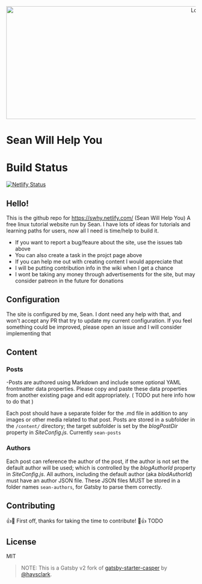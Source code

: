 <div align="center">
    <img src="https://picsum.photos/id/1079/2000/600" alt="Logo" width='1000px' height='300px'/>
</div>

# Sean Will Help You

# Build Status
[![Netlify Status](https://api.netlify.com/api/v1/badges/5388013f-ceda-4ecc-95fe-187dee925433/deploy-status)](https://app.netlify.com/sites/swhy/deploys)

## Hello! 
This is the github repo for https://swhy.netlify.com/ (Sean Will Help You)
A free linux tutorial website run by Sean. 
I have lots of ideas for tutorials and learning paths for users, now all I need is time/help to build it.

- If you want to report a bug/feaure about the site, use the issues tab above
- You can also create a task in the projct page above
- If you can help me out with creating content I would appreciate that
- I will be putting contribution info in the wiki when I get a chance
- I wont be taking any money through advertisements for the site, but may consider patreon in the future for donations


## Configuration

The site is configured by me, Sean. I dont need any help with that, and won't accept any PR that try to update my current configuration. If you feel something could be improved, please open an issue and I will consider implementing that


## Content

### Posts

-Posts are authored using Markdown and include some optional YAML frontmatter data properties. Please copy and paste these data properties from another existing page and edit appropriately. ( TODO put here info how to do that ) 

Each post should have a separate folder for the .md file in addition to any images or other media related to that post.  Posts are stored in a subfolder in the ```/content/``` directory; the target subfolder is set by the _blogPostDir_ property in _SiteConfig.js_.
Currently ```sean-posts```

### Authors

Each post can reference the author of the post, if the author is not set the default author will be used; which is controlled by the _blogAuthorId_ property in _SiteConfig.js_.  All authors, including the default author (aka _blodAuthorId_) must have an author JSON file.  These JSON files MUST be stored in a folder names ```sean-authors```, for Gatsby to parse them correctly. 

## Contributing

👍🎉 First off, thanks for taking the time to contribute! 🎉👍
TODO

## License

MIT

> NOTE: This is a Gatsby v2 fork of [gatsby-starter-casper](https://github.com/haysclark/gatsby-starter-casper) by [@haysclark](https://github.com/haysclark). 

